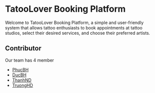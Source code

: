 # TatooLover Booking Platform

Welcome to TatooLover Booking Platform, a simple and user-friendly system that allows tattoo enthusiasts to book appointments at tattoo studios, select their desired services, and choose their preferred artists.

## Contributor

Our team has 4 member

- [PhucBH](https://github.com/maotou-spy)
- [DucBH](https://github.com/baemgao)
- [ThanhND]()
- [TruongHD]()
